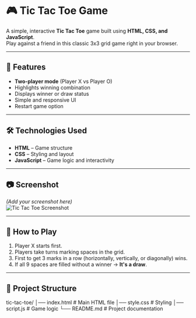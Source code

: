# 🎮 Tic Tac Toe Game

A simple, interactive **Tic Tac Toe** game built using **HTML, CSS, and JavaScript**.  
Play against a friend in this classic 3x3 grid game right in your browser.

---

## 🚀 Features
- **Two-player mode** (Player X vs Player O)
- Highlights winning combination
- Displays winner or draw status
- Simple and responsive UI
- Restart game option

---

## 🛠️ Technologies Used
- **HTML** – Game structure  
- **CSS** – Styling and layout  
- **JavaScript** – Game logic and interactivity  

---

## 📷 Screenshot
*(Add your screenshot here)*  
![Tic Tac Toe Screenshot](screenshot.png)

---

## 🎯 How to Play
1. Player X starts first.
2. Players take turns marking spaces in the grid.
3. First to get 3 marks in a row (horizontally, vertically, or diagonally) wins.
4. If all 9 spaces are filled without a winner → **It's a draw**.

---

## 📂 Project Structure
tic-tac-toe/
│── index.html # Main HTML file
│── style.css # Styling
│── script.js # Game logic
└── README.md # Project documentation
